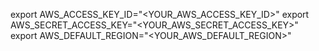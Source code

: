 export AWS_ACCESS_KEY_ID="<YOUR_AWS_ACCESS_KEY_ID>"
export AWS_SECRET_ACCESS_KEY="<YOUR_AWS_SECRET_ACCESS_KEY>"
export AWS_DEFAULT_REGION="<YOUR_AWS_DEFAULT_REGION>"
